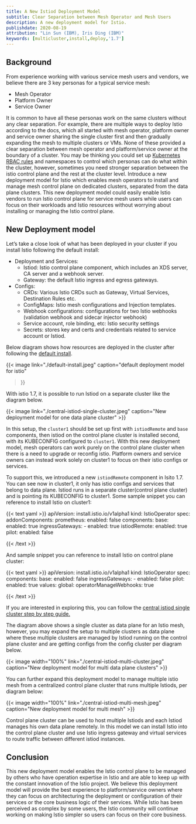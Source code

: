 ```yaml
---
title: A New Istiod Deployment Model
subtitle: Clear Separation between Mesh Operator and Mesh Users
description: A new deployment model for Istio.
publishdate: 2020-08-19
attribution: "Lin Sun (IBM), Iris Ding (IBM)"
keywords: [multicluster,install,deploy,'1.7']
---
```


## Background

From experience working with various service mesh users and vendors, we believe there are 3 key personas for a typical service mesh:
* Mesh Operator
* Platform Owner
* Service Owner

It is common to have all these personas work on the same clusters without any clear separation.  For example, there are multiple ways to deploy Istio according to the docs, which all started with mesh operator, platform owner and service owner sharing the single cluster first and then gradually expanding the mesh to multiple clusters or VMs.  None of these provided a clear separation between mesh operator and platform/service owner at the boundary of a cluster.  You may be thinking you could set up [Kubernetes RBAC rules](https://kubernetes.io/docs/reference/access-authn-authz/rbac/) and namespaces to control which personas can do what within the cluster, however, sometimes you need stronger separation between the istio control plane and the rest at the cluster level.  Introduce a new deployment model for Istio which enables mesh operators to install and manage mesh control plane on dedicated clusters, separated from the data plane clusters.  This new deployment model could easily enable Istio vendors to run Istio control plane for service mesh users while users can focus on their workloads and Istio resources without worrying about installing or managing the Istio control plane.


## New Deployment model

Let’s take a close look of what has been deployed in your cluster if you install Istio following the default install:
* Deployment and Services:
    * Istiod: Istio control plane component, which includes an XDS server, CA server and a webhook server.
    * Gateway: the default Istio ingress and egress gateways.
* Configs:
    * CRDs: Various Istio CRDs such as Gateway, Virtual Services, Destination Rules etc.
    * ConfigMaps: Istio mesh configurations and Injection templates.
    * Webhook configurations: configurations for two Istio webhooks (validation webhook and sidecar injector webhook)
    * Service account, role binding, etc: Istio security settings
    * Secrets: stores key and certs and credentials related to service account or Istiod.

Below diagram shows how resources are deployed in the cluster after following the [default install](https://istio.io/latest/docs/setup/install/istioctl/#install-istio-using-the-default-profile).

{{< image
    link="./default-install.jpeg"
    caption="default deployment model for istio"
>}}

With istio 1.7, it is possible to run Istiod on a separate cluster like the diagram below.

{{< image
    link="./central-istiod-single-cluster.jpeg"
    caption="New deployment model for one data plane cluster"
    >}}

In this setup, the `cluster1` should be set up first with `istiodRemote` and `base` components, then istiod on the control plane cluster is installed second, with its KUBECONFIG configured to `cluster1`. With this new deployment model, mesh operators can work purely on the control plane cluster when there is a need to upgrade or reconfig istio. Platform owners and service owners can instead work solely on cluster1 to focus on their istio configs or services.  

To support this, we introduced a new `istiodRemote` component in Isito 1.7. You can see now in cluster1, it only has istio configs and services that belong to data plane. Istiod runs in a separate cluster(control plane cluster) and is pointing its KUBECONFIG to cluster1.  Some sample snippet you can reference to install Istio on cluster1:

{{< text yaml >}}
apiVersion: install.istio.io/v1alpha1
kind: IstioOperator
spec:
  addonComponents:
    prometheus:
      enabled: false
  components:
    base:
      enabled: true
    ingressGateways:
    - enabled: true
    istiodRemote:
      enabled: true
    pilot:
      enabled: false

{{< /text >}}

And sample snippet you can reference to install Istio on control plane cluster:

{{< text yaml >}}
apiVersion: install.istio.io/v1alpha1
kind: IstioOperator
spec:
  components:
    base:
      enabled: false
    ingressGateways:
    - enabled: false
    pilot:
      enabled: true
values:
  global:
    operatorManageWebhooks: true

{{< /text >}}

If you are interested in exploring this, you can follow the [central istiod single cluster step by step guide.](https://github.com/istio/istio/wiki/Central-Istiod-single-cluster-steps)

The diagram above shows a single cluster as data plane for an Istio mesh, however, you may expand the setup to multiple clusters as data plane where these multiple clusters are managed by Istiod running on the control plane cluster and are getting configs from the config cluster per diagram below. 

{{< image width="100%" link="./central-istiod-multi-cluster.jpeg" caption="New deployment model for multi data plane clusters" >}}

You can further expand this deployment model to manage multiple istio mesh from a centralized control plane cluster that runs multiple Istiods, per diagram below:

{{< image width="100%" link="./central-istiod-multi-mesh.jpeg" caption="New deployment model for multi mesh" >}}

Control plane cluster can be used to host multiple Istiods and each Istiod manages his own data plane remotely.  In this model we can install Istio into the control plane cluster and use Istio ingress gateway and virtual services to route traffic between different istiod instances.

## Conclusion

This new deployment model enables the Istio control plane to be managed by others who have operation expertise in Istio and are able to keep up with the constant innovation of the Istio project.  We believe this deployment model will provide the best experience to platform/service owners where they can focus on architecturing the deployment or configuration of their services or the core business logic of their services.  While Istio has been perceived as complex by some users, the Istio community will continue working on making Istio simpler so users can focus on their core business.
